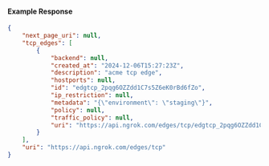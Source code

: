 <!-- Code generated for API Clients. DO NOT EDIT. -->

#### Example Response

```json
{
	"next_page_uri": null,
	"tcp_edges": [
		{
			"backend": null,
			"created_at": "2024-12-06T15:27:23Z",
			"description": "acme tcp edge",
			"hostports": null,
			"id": "edgtcp_2pqg6OZZdd1C7s5Z6eK0rBd6fZo",
			"ip_restriction": null,
			"metadata": "{\"environment\": \"staging\"}",
			"policy": null,
			"traffic_policy": null,
			"uri": "https://api.ngrok.com/edges/tcp/edgtcp_2pqg6OZZdd1C7s5Z6eK0rBd6fZo"
		}
	],
	"uri": "https://api.ngrok.com/edges/tcp"
}
```
